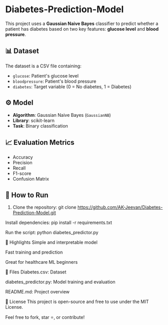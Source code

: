 # Diabetes-Prediction-Model

This project uses a **Gaussian Naive Bayes** classifier to predict whether a patient has diabetes based on two key features: **glucose level** and **blood pressure**.

## 📊 Dataset
The dataset is a CSV file containing:
- `glucose`: Patient's glucose level
- `bloodpressure`: Patient's blood pressure
- `diabetes`: Target variable (0 = No diabetes, 1 = Diabetes)

## ⚙️ Model
- **Algorithm**: Gaussian Naive Bayes (`GaussianNB`)
- **Library**: scikit-learn
- **Task**: Binary classification

## 📈 Evaluation Metrics
- Accuracy
- Precision
- Recall
- F1-score
- Confusion Matrix

## 🧪 How to Run
1. Clone the repository:
   git clone https://github.com/AK-Jeevan/Diabetes-Prediction-Model.git
   
Install dependencies:
pip install -r requirements.txt

Run the script:
python diabetes_predictor.py 

📌 Highlights
Simple and interpretable model

Fast training and prediction

Great for healthcare ML beginners

📁 Files
Diabetes.csv: Dataset

diabetes_predictor.py: Model training and evaluation

README.md: Project overview

📜 License
This project is open-source and free to use under the MIT License.

Feel free to fork, star ⭐, or contribute!
